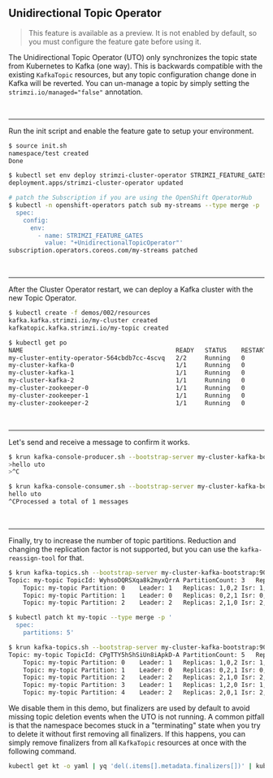 ## Unidirectional Topic Operator

> This feature is available as a preview.
> It is not enabled by default, so you must configure the feature gate before using it.

The Unidirectional Topic Operator (UTO) only synchronizes the topic state from Kubernetes to Kafka (one way).
This is backwards compatible with the existing `KafkaTopic` resources, but any topic configuration change done in Kafka will be reverted.
You can un-manage a topic by simply setting the `strimzi.io/managed="false"` annotation.

<br>

---
Run the init script and enable the feature gate to setup your environment.

```sh
$ source init.sh
namespace/test created
Done

$ kubectl set env deploy strimzi-cluster-operator STRIMZI_FEATURE_GATES="+UnidirectionalTopicOperator"
deployment.apps/strimzi-cluster-operator updated

# patch the Subscription if you are using the OpenShift OperatorHub
$ kubectl -n openshift-operators patch sub my-streams --type merge -p '
  spec:
    config:
      env:
        - name: STRIMZI_FEATURE_GATES
          value: "+UnidirectionalTopicOperator"'
subscription.operators.coreos.com/my-streams patched
```

<br>

---
After the Cluster Operator restart, we can deploy a Kafka cluster with the new Topic Operator.

```sh
$ kubectl create -f demos/002/resources
kafka.kafka.strimzi.io/my-cluster created
kafkatopic.kafka.strimzi.io/my-topic created

$ kubectl get po
NAME                                          READY   STATUS    RESTARTS   AGE
my-cluster-entity-operator-564cbdb7cc-4scvq   2/2     Running   0          35s
my-cluster-kafka-0                            1/1     Running   0          64s
my-cluster-kafka-1                            1/1     Running   0          64s
my-cluster-kafka-2                            1/1     Running   0          64s
my-cluster-zookeeper-0                        1/1     Running   0          100s
my-cluster-zookeeper-1                        1/1     Running   0          100s
my-cluster-zookeeper-2                        1/1     Running   0          100s
```

<br>

---
Let's send and receive a message to confirm it works.

```sh
$ krun kafka-console-producer.sh --bootstrap-server my-cluster-kafka-bootstrap:9092 --topic my-topic
>hello uto
>^C

$ krun kafka-console-consumer.sh --bootstrap-server my-cluster-kafka-bootstrap:9092 --topic my-topic --from-beginning
hello uto
^CProcessed a total of 1 messages
```

<br>

---
Finally, try to increase the number of topic partitions.
Reduction and changing the replication factor is not supported, but you can use the `kafka-reassign-tool` for that.

```sh
$ krun kafka-topics.sh --bootstrap-server my-cluster-kafka-bootstrap:9092 --topic my-topic --describe
Topic: my-topic	TopicId: WyhsoDQRSXqa8k2myxQrrA	PartitionCount: 3	ReplicationFactor: 3	Configs: min.insync.replicas=2,message.format.version=3.0-IV1
	Topic: my-topic	Partition: 0	Leader: 1	Replicas: 1,0,2	Isr: 1,0,2
	Topic: my-topic	Partition: 1	Leader: 0	Replicas: 0,2,1	Isr: 0,2,1
	Topic: my-topic	Partition: 2	Leader: 2	Replicas: 2,1,0	Isr: 2,1,0

$ kubectl patch kt my-topic --type merge -p '
  spec:
    partitions: 5'

$ krun kafka-topics.sh --bootstrap-server my-cluster-kafka-bootstrap:9092 --topic my-topic --describe
Topic: my-topic	TopicId: CPgTTY5hShSiUn8iApkD-A	PartitionCount: 5	ReplicationFactor: 3	Configs: min.insync.replicas=2,message.format.version=3.0-IV1
	Topic: my-topic	Partition: 0	Leader: 1	Replicas: 1,0,2	Isr: 1,0,2
	Topic: my-topic	Partition: 1	Leader: 0	Replicas: 0,2,1	Isr: 0,2,1
	Topic: my-topic	Partition: 2	Leader: 2	Replicas: 2,1,0	Isr: 2,1,0
	Topic: my-topic	Partition: 3	Leader: 1	Replicas: 1,2,0	Isr: 1,2,0
	Topic: my-topic	Partition: 4	Leader: 2	Replicas: 2,0,1	Isr: 2,0,1
```

We disable them in this demo, but finalizers are used by default to avoid missing topic deletion events when the UTO is not running.
A common pitfall is that the namespace becomes stuck in a "terminating" state when you try to delete it without first removing all finalizers.
If this happens, you can simply remove finalizers from all `KafkaTopic` resources at once with the following command.

```sh
kubectl get kt -o yaml | yq 'del(.items[].metadata.finalizers[])' | kubectl apply -f -
```
